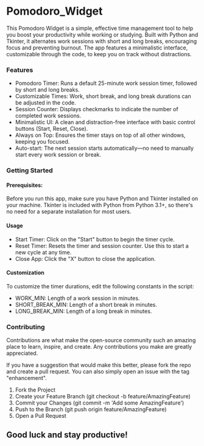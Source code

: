 # Pomodoro_Widget
This Pomodoro Widget is a simple, effective time management tool to help you boost your productivity while working or studying. Built with Python and Tkinter, it alternates work sessions with short and long breaks, encouraging focus and preventing burnout. The app features a minimalistic interface, customizable through the code, to keep you on track without distractions.

### Features
* Pomodoro Timer: Runs a default 25-minute work session timer, followed by short and long breaks.
* Customizable Times: Work, short break, and long break durations can be adjusted in the code.
* Session Counter: Displays checkmarks to indicate the number of completed work sessions.
* Minimalistic UI: A clean and distraction-free interface with basic control buttons (Start, Reset, Close).
* Always on Top: Ensures the timer stays on top of all other windows, keeping you focused.
* Auto-start: The next session starts automatically—no need to manually start every work session or break.

### Getting Started
#### Prerequisites:
Before you run this app, make sure you have Python and Tkinter installed on your machine. Tkinter is included with Python from Python 3.1+, so there's no need for a separate installation for most users.

#### Usage
* Start Timer: Click on the "Start" button to begin the timer cycle.
* Reset Timer: Resets the timer and session counter. Use this to start a new cycle at any time.
* Close App: Click the "X" button to close the application.
  
#### Customization
To customize the timer durations, edit the following constants in the script:

* WORK_MIN: Length of a work session in minutes.
* SHORT_BREAK_MIN: Length of a short break in minutes.
* LONG_BREAK_MIN: Length of a long break in minutes.

### Contributing
Contributions are what make the open-source community such an amazing place to learn, inspire, and create. Any contributions you make are greatly appreciated.

If you have a suggestion that would make this better, please fork the repo and create a pull request. You can also simply open an issue with the tag "enhancement".

1. Fork the Project
2. Create your Feature Branch (git checkout -b feature/AmazingFeature)
3. Commit your Changes (git commit -m 'Add some AmazingFeature')
4. Push to the Branch (git push origin feature/AmazingFeature)
5. Open a Pull Request

## Good luck and stay productive!
